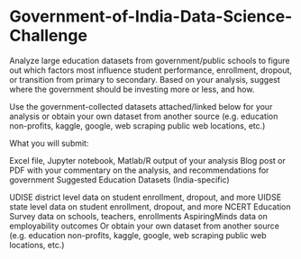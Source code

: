 # Government-of-India-Data-Science-Challenge
Analyze large education datasets from government/public schools to figure out which factors most influence student performance, enrollment, dropout, or transition from primary to secondary. Based on your analysis, suggest where the government should be investing more or less, and how.

Use the government-collected datasets attached/linked below for your analysis or obtain your own dataset from another source (e.g. education non-profits, kaggle, google, web scraping public web locations, etc.)

What you will submit:

Excel file, Jupyter notebook, Matlab/R output of your analysis
Blog post or PDF with your commentary on the analysis, and recommendations for government
Suggested Education Datasets (India-specific)

UDISE district level data on student enrollment, dropout, and more
UIDSE state level data on student enrollment, dropout, and more
NCERT Education Survey data on schools, teachers, enrollments
AspiringMinds data on employability outcomes
Or obtain your own dataset from another source (e.g. education non-profits, kaggle, google, web scraping public web locations, etc.)
